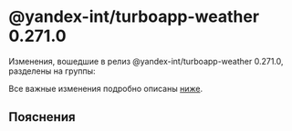 # @yandex-int/turboapp-weather 0.271.0

<!-- ЧЕЛОВЕЧЕСКОЕ ВСТУПЛЕНИЕ -->

Изменения, вошедшие в релиз @yandex-int/turboapp-weather 0.271.0, разделены на группы:

Все важные изменения подробно описаны [ниже](#Пояснения).

## Пояснения

